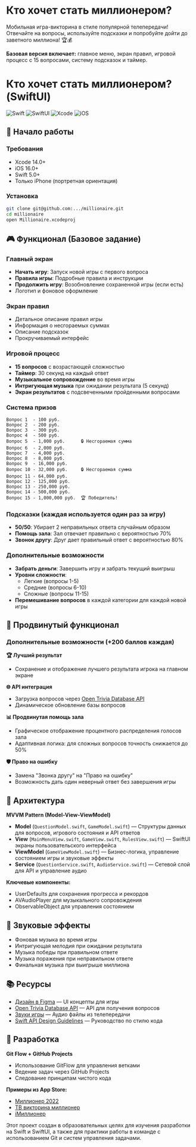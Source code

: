 # Кто хочет стать миллионером?

Мобильная игра-викторина в стиле популярной телепередачи! Отвечайте на вопросы, используйте подсказки и попробуйте дойти до заветного миллиона! 🏆💰

**Базовая версия включает:** главное меню, экран правил, игровой процесс с 15 вопросами, систему подсказок и таймер.

# Кто хочет стать миллионером? (SwiftUI)

![Swift](https://img.shields.io/badge/Swift-5.0+-orange.svg)
![SwiftUI](https://img.shields.io/badge/SwiftUI-iOS%2016-blue.svg)
![Xcode](https://img.shields.io/badge/Xcode-16.4+-blue.svg)
![iOS](https://img.shields.io/badge/iOS-16.0%2B-green.svg)

## 🚀 Начало работы

### Требования
- Xcode 14.0+
- iOS 16.0+
- Swift 5.0+
- Только iPhone (портретная ориентация)

### Установка
```bash
git clone git@github.com:.../millionaire.git
cd millionaire
open Millionaire.xcodeproj
```

## 🎮 Функционал (Базовое задание)

### Главный экран
- **Начать игру**: Запуск новой игры с первого вопроса
- **Правила игры**: Подробные правила и инструкции
- **Продолжить игру**: Возобновление сохраненной игры (если есть)
- Логотип и фоновое оформление

### Экран правил
- Детальное описание правил игры
- Информация о несгораемых суммах
- Описание подсказок
- Прокручиваемый интерфейс

### Игровой процесс
- **15 вопросов** с возрастающей сложностью
- **Таймер**: 30 секунд на каждый ответ
- **Музыкальное сопровождение** во время игры
- **Интригующая музыка** при ожидании результата (5 секунд)
- **Экран результатов** с подсвеченными пройденными вопросами

### Система призов
```
Вопрос 1  - 100 руб.
Вопрос 2  - 200 руб.
Вопрос 3  - 300 руб.
Вопрос 4  - 500 руб.
Вопрос 5  - 1,000 руб.      🔒 Несгораемая сумма
Вопрос 6  - 2,000 руб.
Вопрос 7  - 4,000 руб.
Вопрос 8  - 8,000 руб.
Вопрос 9  - 16,000 руб.
Вопрос 10 - 32,000 руб.     🔒 Несгораемая сумма
Вопрос 11 - 64,000 руб.
Вопрос 12 - 125,000 руб.
Вопрос 13 - 250,000 руб.
Вопрос 14 - 500,000 руб.
Вопрос 15 - 1,000,000 руб.  🏆 Победитель!
```

### Подсказки (каждая используется один раз за игру)
- **50/50**: Убирает 2 неправильных ответа случайным образом
- **Помощь зала**: Зал отвечает правильно с вероятностью 70%
- **Звонок другу**: Друг дает правильный ответ с вероятностью 80%

### Дополнительные возможности
- **Забрать деньги**: Завершить игру и забрать текущий выигрыш
- **Уровни сложности**: 
  - Легкие (вопросы 1-5)
  - Средние (вопросы 6-10)
  - Сложные (вопросы 11-15)
- **Перемешивание вопросов** в каждой категории для каждой новой игры

## 🏅 Продвинутый функционал

### Дополнительные возможности (+200 баллов каждая)

**🏆 Лучший результат**
- Сохранение и отображение лучшего результата игрока на главном экране

**🌐 API интеграция**
- Загрузка вопросов через [Open Trivia Database API](https://opentdb.com/)
- Динамическое обновление базы вопросов

**📊 Продвинутая помощь зала**
- Графическое отображение процентного распределения голосов зала
- Адаптивная логика: для сложных вопросов точность снижается до 50%

**🛡️ Право на ошибку**
- Замена "Звонка другу" на "Право на ошибку"
- Возможность дать один неверный ответ без завершения игры

## 📱 Архитектура

**MVVM Pattern (Model-View-ViewModel)**

- **Model** (`QuestionModel.swift`, `GameModel.swift`) — Структуры данных для вопросов, игрового состояния и API ответов
- **View** (`MainMenuView.swift`, `GameView.swift`, `RulesView.swift`) — SwiftUI экраны пользовательского интерфейса
- **ViewModel** (`GameViewModel.swift`) — Бизнес-логика, управление состоянием игры и звуковые эффекты
- **Service** (`QuestionService.swift`, `AudioService.swift`) — Сетевой слой для API и управление аудио

**Ключевые компоненты:**
- UserDefaults для сохранения прогресса и рекордов
- AVAudioPlayer для музыкального сопровождения
- ObservableObject для управления состоянием

## 🎵 Звуковые эффекты

- Фоновая музыка во время игры
- Интригующая мелодия при ожидании результата
- Музыка победы при правильном ответе
- Музыка поражения при неправильном ответе
- Финальная музыка при выигрыше миллиона

## 📚 Ресурсы

- [Дизайн в Figma](https://www.figma.com/design/qlUhZul95Zz0EBDT4Arm0u/Challenge-%E2%84%961-%22Game-millionaire%22) — UI концепты для игры
- [Open Trivia Database API](https://opentdb.com/) — API для получения вопросов
- [Звуки игры](https://allsoundsaround.com/zvuki-iz-teleperedachi-kto-hochet-stat-millionerom/) — Аудио файлы из телепередачи
- [Swift API Design Guidelines](https://www.swift.org/documentation/api-design-guidelines/) — Руководство по стилю кода

## 🔧 Разработка

**Git Flow + GitHub Projects**
- Использование GitFlow для управления ветками
- Ведение задач через GitHub Projects
- Следование принципам чистого кода

**Примеры из App Store:**
- [Миллионер 2022](https://apps.apple.com/ru/app/%D0%BC%D0%B8%D0%BB%D0%BB%D0%B8%D0%BE%D0%BD%D0%B5%D1%80-2022-%D0%B2%D0%B8%D0%BA%D1%82%D0%BE%D1%80%D0%B8%D0%BD%D0%B0/id1055416379)
- [ТВ викторина миллионер](https://apps.apple.com/ru/app/%D1%82%D0%B2-%D0%B2%D0%B8%D0%BA%D1%82%D0%BE%D1%80%D0%B8%D0%BD%D0%B0-%D0%BC%D0%B8%D0%BB%D0%BB%D0%B8%D0%BE%D0%BD%D0%B5%D1%80%D0%B0/id1418794453)
- [iМиллионер](https://apps.apple.com/ru/app/i%D0%BC%D0%B8%D0%BB%D0%BB%D0%B8%D0%BE%D0%BD%D0%B5%D1%80-%D0%BA%D1%82%D0%BE-%D1%85%D0%BE%D1%87%D0%B5%D1%82-%D1%81%D1%82%D0%B0%D1%82%D1%8C-%D0%BC%D0%B8%D0%BB%D0%BB%D0%B8%D0%BE%D0%BD%D0%B5%D1%80%D0%BE%D0%BC/id583890559)

Этот проект создан в образовательных целях для изучения разработки на Swift и SwiftUI, а также для практики работы в команде с использованием Git и систем управления задачами.
